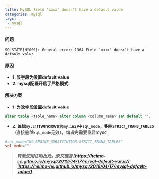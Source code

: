 ```yaml
---
title: MySQL Field 'xxxx' doesn’t have a default value
categories: mysql
tags:
 - mysql
---
```


#### 问题

```
SQLSTATE[HY000]: General error: 1364 Field 'xxxx' doesn't have a default value
```

#### 原因

- **1. 该字段为设置default value**
- **2. mysql配置开启了严格模式**

<!-- more -->

#### 解决方案

- **1. 为改字段设置default value**

```sql
alter table <table_name> alter column <column_name> set default '';
```

- **2. 编辑`my.cnf`(windows为`my.ini`)中`sql_mode`，移除`STRICT_TRANS_TABLES`**（直接删除`sql_mode`无效），编辑完需要重启mysql

```ini
#sql_mode="NO_ENGINE_SUBSTITUTION,STRICT_TRANS_TABLES"
sql_mode=""
```



> ***转载使用注明出处。原文链接 [https://heimo-he.github.io/mysql/2019/04/17/mysql-default-value/](https://heimo-he.github.io/mysql/2019/04/17/mysql-default-value/)***